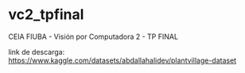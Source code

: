 # vc2_tpfinal
CEIA FIUBA - Visión por Computadora 2 - TP FINAL

link de descarga: https://www.kaggle.com/datasets/abdallahalidev/plantvillage-dataset